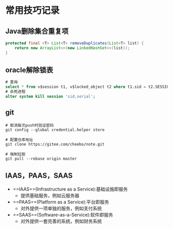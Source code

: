# 常用技巧记录



## Java删除集合重复项

``` java
protected final <T> List<T> removeDuplicates(List<T> list) {
	return new ArrayList<>(new LinkedHashSet<>(list));
}
```







## oracle解除锁表

``` sql
# 查询
select * from v$session t1, v$locked_object t2 where t1.sid = t2.SESSION_ID;
# 杀死进程
alter system kill session 'sid,serial';
```

## git

``` shell
# 取消每次push时验证密码
git config --global credential.helper store

# 配置仓库地址
git clone https://gitee.com/cheebo/note.git

# 强制拉取
git pull --rebase origin master
```





## IAAS，PAAS，SAAS

- ==IAAS==(Infrastructure as a Service):基础设施即服务
  - 提供基础服务，例如云服务器
- ==PAAS==(Platform as a Service):平台即服务
  - 对外提供一项单独的服务，例如支付系统
- ==SAAS==(Software-as-a-Service):软件即服务
  - 对外提供一套完善的系统，例如财务系统

